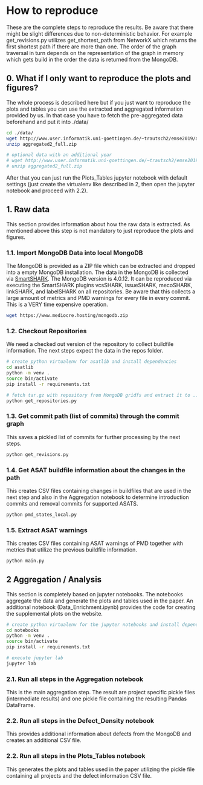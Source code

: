 # How to reproduce

These are the complete steps to reproduce the results. Be aware that there might be slight differences due to non-deterministic behavior.
For example get_revisions.py utilizes get_shortest_path from NetworkX which returns the first shortest path if there are more than one. The order of the graph traversal in turn depends on the representation of the graph in memory which gets build in the order the data is returned from the MongoDB.


## 0. What if I only want to reproduce the plots and figures?

The whole process is described here but if you just want to reproduce the plots and tables you can use the extracted and aggregated information provided by us. 
In that case you have to fetch the pre-aggregated data beforehand and put it into ./data/

```bash
cd ./data/
wget http://www.user.informatik.uni-goettingen.de/~trautsch2/emse2019/aggregated2_full.zip
unzip aggregated2_full.zip

# optional data with an additional year
# wget http://www.user.informatik.uni-goettingen.de/~trautsch2/emse2019/aggregated2_full.zip
# unzip aggregated2_full.zip
```

After that you can just run the Plots_Tables jupyter notebook with default settings (just create the virtualenv like described in 2, then open the jupyter notebook and proceed with 2.2).


## 1. Raw data

This section provides information about how the raw data is extracted. As mentioned above this step is not mandatory to just reproduce the plots and figures.

### 1.1. Import MongoDB Data into local MongoDB

The MongoDB is provided as a ZIP file which can be extracted and dropped into a empty MongoDB installation. The data in the MongoDB is collected via [SmartSHARK](https://www.github.com/smartshark/). The MongoDB version is 4.0.12. 
It can be reproduced via executing the SmartSHARK plugins vcsSHARK, issueSHARK, mecoSHARK, linkSHARK, and labelSHARK on all repositories. Be aware that this collects a large amount of metrics and PMD warnings for every file in every commit. This is a VERY time expensive operation.


```bash
wget https://www.mediocre.hosting/mongodb.zip
```

### 1.2. Checkout Repositories

We need a checked out version of the repository to collect buildfile information.
The next steps expect the data in the repos folder.

```bash
# create python virtualenv for asatlib and install dependencies
cd asatlib
python -m venv .
source bin/activate
pip install -r requirements.txt
```

```bash
# fetch tar.gz with repository from MongoDB gridfs and extract it to ../repos/
python get_repositories.py
```


### 1.3. Get commit path (list of commits) through the commit graph

This saves a pickled list of commits for further processing by the next steps.

```bash
python get_revisions.py
```

### 1.4. Get ASAT buildfile information about the changes in the path

This creates CSV files containing changes in buildfiles that are used in the next step and also in the Aggregation notebook to determine introduction commits and removal commits for supported ASATS.

```bash
python pmd_states_local.py
```

### 1.5. Extract ASAT warnings

This creates CSV files containing ASAT warnings of PMD together with metrics that utilize the previous buildfile information.

```bash
python main.py
```


## 2 Aggregation / Analysis

This section is completely based on jupyter notebooks.
The notebooks aggregate the data and generate the plots and tables used in the paper.
An additional notebook (Data_Enrichment.ipynb) provides the code for creating the supplemental plots on the website.

```bash
# create python virtualenv for the jupyter notebooks and install dependencies
cd notebooks
python -m venv .
source bin/activate
pip install -r requirements.txt

# execute jupyter lab
jupyter lab
```

### 2.1. Run all steps in the Aggregation notebook

This is the main aggregation step. The result are project specific pickle files (intermediate results) and one pickle file containing the resulting Pandas DataFrame. 


### 2.2. Run all steps in the Defect_Density notebook

This provides additional information about defects from the MongoDB and creates an additional CSV file.


### 2.2. Run all steps in the Plots_Tables notebook

This generates the plots and tables used in the paper utilizing the pickle file containing all projects and the defect information CSV file.
